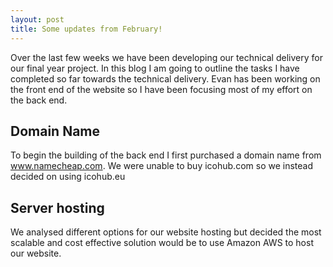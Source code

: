 ```yaml
---
layout: post
title: Some updates from February!
---
```

Over the last few weeks we have been developing our technical delivery for our final year project. In this
blog I am going to outline the tasks I have completed so far towards the technical delivery. Evan has been working on
the front end of the website so I have been focusing most of my effort on the back end.

Domain Name
---------------

To begin the building of the back end I first purchased a domain name from www.namecheap.com. We were unable to buy icohub.com so we
instead decided on using icohub.eu


Server hosting
---------------

We analysed different options for our website hosting but decided the most scalable and cost effective solution would be to use Amazon 
AWS to host our website.
